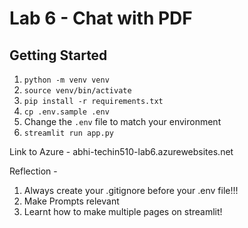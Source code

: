 # Lab 6 - Chat with PDF

## Getting Started

1. `python -m venv venv`
1. `source venv/bin/activate`
1. `pip install -r requirements.txt`
1. `cp .env.sample .env`
1. Change the `.env` file to match your environment
1. `streamlit run app.py`

Link to Azure - abhi-techin510-lab6.azurewebsites.net

Reflection - 
1. Always create your .gitignore before your .env file!!!
2. Make Prompts relevant
3. Learnt how to make multiple pages on streamlit!
